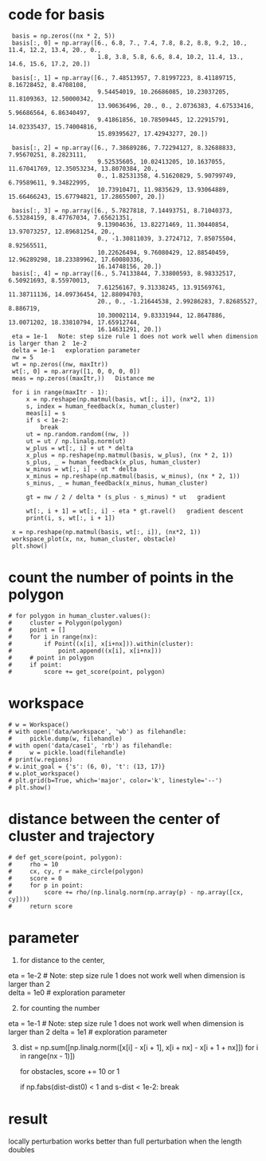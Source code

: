  # code for basis

     basis = np.zeros((nx * 2, 5))
     basis[:, 0] = np.array([6., 6.8, 7., 7.4, 7.8, 8.2, 8.8, 9.2, 10., 11.4, 12.2, 13.4, 20., 0.,
                             1.8, 3.8, 5.8, 6.6, 8.4, 10.2, 11.4, 13., 14.6, 15.6, 17.2, 20.])
    
     basis[:, 1] = np.array([6., 7.48513957, 7.81997223, 8.41189715, 8.16728452, 8.4708108,
                             9.54454019, 10.26686085, 10.23037205, 11.8109363, 12.50000342,
                             13.90636496, 20., 0., 2.0736383, 4.67533416, 5.96686564, 6.86340497,
                             9.41861856, 10.78509445, 12.22915791, 14.02335437, 15.74004816,
                             15.89395627, 17.42943277, 20.])
    
     basis[:, 2] = np.array([6., 7.38689286, 7.72294127, 8.32688833, 7.95670251, 8.2823111,
                             9.52535605, 10.02413205, 10.1637055, 11.67041769, 12.35053234, 13.8070384, 20.,
                             0., 1.82531358, 4.51620829, 5.90799749, 6.79589611, 9.34822995,
                             10.73910471, 11.9835629, 13.93064889, 15.66466243, 15.67794821, 17.28655007, 20.])
    
     basis[:, 3] = np.array([6., 5.7827818, 7.14493751, 8.71040373, 6.53284159, 8.47767034, 7.65621351,
                             9.13904636, 13.82271469, 11.30440854, 13.97073257, 12.89681254, 20.,
                             0., -1.30811039, 3.2724712, 7.85075504, 8.92565511,
                             10.22626494, 9.76080429, 12.88540459, 12.96289298, 18.23389962, 17.60080336,
                             16.14748156, 20.])
     basis[:, 4] = np.array([6., 5.74133844, 7.33800593, 8.98332517, 6.50921693, 8.55970013,
                             7.61256167, 9.31338245, 13.91569761, 11.38711136, 14.09736454, 12.88094703,
                             20., 0., -1.21644538, 2.99286283, 7.82685527, 8.886719,
                             10.30002114, 9.83331944, 12.8647886, 13.0071202, 18.33810794, 17.65912744,
                             16.14631291, 20.])
     eta = 1e-1   Note: step size rule 1 does not work well when dimension is larger than 2  1e-2
     delta = 1e-1   exploration parameter
     nw = 5
     wt = np.zeros((nw, maxItr))
     wt[:, 0] = np.array([1, 0, 0, 0, 0])
     meas = np.zeros((maxItr,))   Distance me
    
     for i in range(maxItr - 1):
         x = np.reshape(np.matmul(basis, wt[:, i]), (nx*2, 1))
         s, index = human_feedback(x, human_cluster)
         meas[i] = s
         if s < 1e-2:
             break
         ut = np.random.random((nw, ))
         ut = ut / np.linalg.norm(ut)
         w_plus = wt[:, i] + ut * delta
         x_plus = np.reshape(np.matmul(basis, w_plus), (nx * 2, 1))
         s_plus, _ = human_feedback(x_plus, human_cluster)
         w_minus = wt[:, i] - ut * delta
         x_minus = np.reshape(np.matmul(basis, w_minus), (nx * 2, 1))
         s_minus, _ = human_feedback(x_minus, human_cluster)
    
         gt = nw / 2 / delta * (s_plus - s_minus) * ut   gradient
    
         wt[:, i + 1] = wt[:, i] - eta * gt.ravel()   gradient descent
         print(i, s, wt[:, i + 1])
    
     x = np.reshape(np.matmul(basis, wt[:, i]), (nx*2, 1))
     workspace_plot(x, nx, human_cluster, obstacle)
     plt.show()
 
 
 # count the number of points in the polygon
    # for polygon in human_cluster.values():
    #     cluster = Polygon(polygon)
    #     point = []
    #     for i in range(nx):
    #         if Point((x[i], x[i+nx])).within(cluster):
    #             point.append((x[i], x[i+nx]))
    #     # point in polygon
    #     if point:
    #         score += get_score(point, polygon)
    
  # workspace
  
    # w = Workspace()
    # with open('data/workspace', 'wb') as filehandle:
    #     pickle.dump(w, filehandle)
    # with open('data/case1', 'rb') as filehandle:
    #     w = pickle.load(filehandle)
    # print(w.regions)
    # w.init_goal = {'s': (6, 0), 't': (13, 17)}
    # w.plot_workspace()
    # plt.grid(b=True, which='major', color='k', linestyle='--')
    # plt.show()

# distance between the center of cluster and trajectory
    # def get_score(point, polygon):
    #     rho = 10
    #     cx, cy, r = make_circle(polygon)
    #     score = 0
    #     for p in point:
    #         score += rho/(np.linalg.norm(np.array(p) - np.array([cx, cy])))
    #     return score

# parameter
1. for distance to the center, 

eta = 1e-2  # Note: step size rule 1 does not work well when dimension is larger than 2  
delta = 1e0  # exploration parameter

2. for counting the number

eta = 1e-1  # Note: step size rule 1 does not work well when dimension is larger than 2 
delta = 1e1  # exploration parameter

3.   dist = np.sum([np.linalg.norm([x[i] - x[i + 1], x[i + nx] - x[i + 1 + nx]]) for i in range(nx - 1)])
     
     for obstacles, score += 10 or 1
     
     if np.fabs(dist-dist0) < 1 and s-dist < 1e-2:
        break
      
# result

locally perturbation works better than full perturbation when the length doubles


